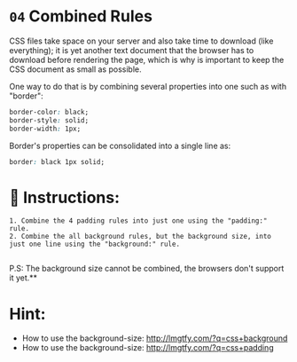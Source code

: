 # `04` Combined Rules

CSS files take space on your server and also take time to download (like everything); it is yet another text document that the browser has to download before rendering the page, which is why is important to keep the CSS document as small as possible.

One way to do that is by combining several properties into one such as with "border":

```css
border-color: black;
border-style: solid;
border-width: 1px;
```

Border's properties can be consolidated into a single line as:

```css
border: black 1px solid;
```

# 📝 Instructions:

```Plain/Text
1. Combine the 4 padding rules into just one using the "padding:" rule.
2. Combine the all background rules, but the background size, into just one line using the "background:" rule.


```

P.S: The background size cannot be combined, the browsers don't support it yet.\*\*

# Hint:

- How to use the background-size: http://lmgtfy.com/?q=css+background
- How to use the background-size: http://lmgtfy.com/?q=css+padding
